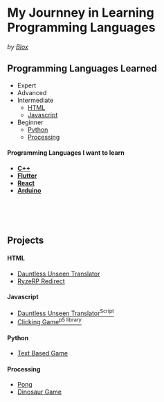 # My Journney in Learning Programming Languages
*by [Blox](https://github.com/ItzMrBlox)*



## Programming Languages Learned
* Expert
* Advanced
* Intermediate
  * [HTML](https://github.com/ItzMrBlox/MyJournneyinLearningProgramming/blob/master/README.md#HTML)
  * [Javascript](https://github.com/ItzMrBlox/MyJournneyinLearningProgramming/blob/master/README.md#javascript)
* Beginner
  * [Python](https://github.com/ItzMrBlox/MyJournneyinLearningProgramming/blob/master/README.md#python)
  * [Processing](https://github.com/ItzMrBlox/MyJournneyinLearningProgramming/blob/master/README.md#Processing)

#### Programming Languages I want to learn

* **[C++](https://en.wikipedia.org/wiki/C%2B%2B)**
* **[Flutter](https://flutter.dev/)**
* **[React](https://reactjs.org/)**
* **[Arduino](https://www.arduino.cc/)**

<br>
<br>
<br>

## Projects
####  HTML
* [Dauntless Unseen Translator](https://github.com/ItzMrBlox/DauntlessUnseenTranslator)
* [RyzeRP Redirect](https://github.com/ItzMrBlox/RyzeRPRedirect)

#### Javascript
* [Dauntless Unseen Translator<sup>Script</sup>](https://github.com/ItzMrBlox/DauntlessUnseenTranslator/blob/master/scripts/translate.js)
* [Clicking Game<sup>p5 library</sup>](https://github.com/ItzMrBlox/MyJournneyinLearningProgramming/tree/master/Javascript/p5%20Game)

#### Python
* [Text Based Game](https://github.com/ItzMrBlox/MyJournneyinLearningProgramming/tree/master/Python/Text%20Based%20Game)

#### Processing
* [Pong](https://github.com/ItzMrBlox/MyJournneyinLearningProgramming/tree/master/Processing/Pong)
* [Dinosaur Game](https://github.com/ItzMrBlox/MyJournneyinLearningProgramming/tree/master/Processing/Dinosaur_Game)
